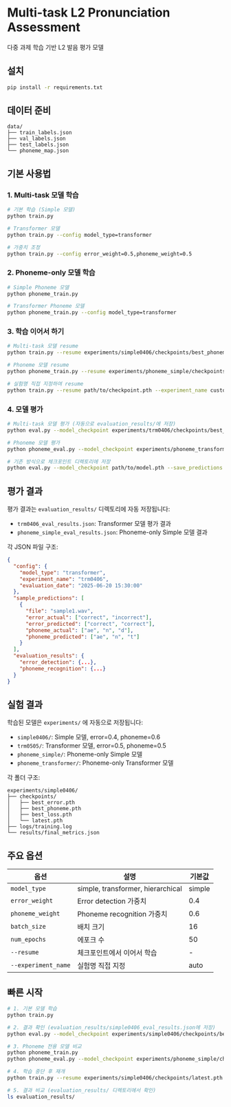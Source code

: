 # Multi-task L2 Pronunciation Assessment

다중 과제 학습 기반 L2 발음 평가 모델

## 설치

```bash
pip install -r requirements.txt
```

## 데이터 준비

```
data/
├── train_labels.json
├── val_labels.json  
├── test_labels.json
└── phoneme_map.json
```

## 기본 사용법

### 1. Multi-task 모델 학습

```bash
# 기본 학습 (Simple 모델)
python train.py

# Transformer 모델
python train.py --config model_type=transformer

# 가중치 조정
python train.py --config error_weight=0.5,phoneme_weight=0.5
```

### 2. Phoneme-only 모델 학습

```bash
# Simple Phoneme 모델
python phoneme_train.py

# Transformer Phoneme 모델
python phoneme_train.py --config model_type=transformer
```

### 3. 학습 이어서 하기

```bash
# Multi-task 모델 resume
python train.py --resume experiments/simple0406/checkpoints/best_phoneme.pth

# Phoneme 모델 resume
python phoneme_train.py --resume experiments/phoneme_simple/checkpoints/latest.pth

# 실험명 직접 지정하여 resume
python train.py --resume path/to/checkpoint.pth --experiment_name custom_name
```

### 4. 모델 평가

```bash
# Multi-task 모델 평가 (자동으로 evaluation_results/에 저장)
python eval.py --model_checkpoint experiments/trm0406/checkpoints/best_phoneme.pth

# Phoneme 모델 평가  
python phoneme_eval.py --model_checkpoint experiments/phoneme_transformer/checkpoints/best_phoneme.pth

# 기존 방식으로 체크포인트 디렉토리에 저장
python eval.py --model_checkpoint path/to/model.pth --save_predictions
```

## 평가 결과

평가 결과는 `evaluation_results/` 디렉토리에 자동 저장됩니다:

- `trm0406_eval_results.json`: Transformer 모델 평가 결과
- `phoneme_simple_eval_results.json`: Phoneme-only Simple 모델 결과

각 JSON 파일 구조:
```json
{
  "config": {
    "model_type": "transformer",
    "experiment_name": "trm0406",
    "evaluation_date": "2025-06-20 15:30:00"
  },
  "sample_predictions": [
    {
      "file": "sample1.wav",
      "error_actual": ["correct", "incorrect"],
      "error_predicted": ["correct", "correct"],
      "phoneme_actual": ["ae", "n", "d"],
      "phoneme_predicted": ["ae", "n", "t"]
    }
  ],
  "evaluation_results": {
    "error_detection": {...},
    "phoneme_recognition": {...}
  }
}
```

## 실험 결과

학습된 모델은 `experiments/` 에 자동으로 저장됩니다:

- `simple0406/`: Simple 모델, error=0.4, phoneme=0.6
- `trm0505/`: Transformer 모델, error=0.5, phoneme=0.5  
- `phoneme_simple/`: Phoneme-only Simple 모델
- `phoneme_transformer/`: Phoneme-only Transformer 모델

각 폴더 구조:
```
experiments/simple0406/
├── checkpoints/
│   ├── best_error.pth
│   ├── best_phoneme.pth
│   ├── best_loss.pth
│   └── latest.pth
├── logs/training.log
└── results/final_metrics.json
```

## 주요 옵션

| 옵션 | 설명 | 기본값 |
|------|------|-------|
| `model_type` | simple, transformer, hierarchical | simple |
| `error_weight` | Error detection 가중치 | 0.4 |
| `phoneme_weight` | Phoneme recognition 가중치 | 0.6 |
| `batch_size` | 배치 크기 | 16 |
| `num_epochs` | 에포크 수 | 50 |
| `--resume` | 체크포인트에서 이어서 학습 | - |
| `--experiment_name` | 실험명 직접 지정 | auto |

## 빠른 시작

```bash
# 1. 기본 모델 학습
python train.py

# 2. 결과 확인 (evaluation_results/simple0406_eval_results.json에 저장)
python eval.py --model_checkpoint experiments/simple0406/checkpoints/best_phoneme.pth

# 3. Phoneme 전용 모델 비교
python phoneme_train.py
python phoneme_eval.py --model_checkpoint experiments/phoneme_simple/checkpoints/best_phoneme.pth

# 4. 학습 중단 후 재개
python train.py --resume experiments/simple0406/checkpoints/latest.pth

# 5. 결과 비교 (evaluation_results/ 디렉토리에서 확인)
ls evaluation_results/
```